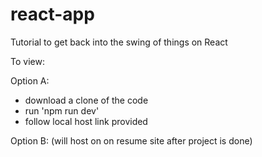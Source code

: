 # react-app
Tutorial to get back into the swing of things on React

To view: 

Option A:
 - download a clone of the code
 - run 'npm run dev' 
 - follow local host link provided

Option B: 
(will host on on resume site after project is done) 
